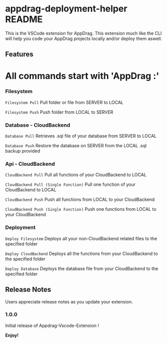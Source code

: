 # appdrag-deployment-helper README
This is the VSCode extension for AppDrag. This extension much like the CLI will help you code your AppDrag projects locally and/or deploy them aswell.

## Features

# All commands start with 'AppDrag :'

### Filesystem
  
   `Filesystem Pull` 		         Pull folder or file from SERVER to LOCAL
   
   `Filesystem Push`	Push folder from LOCAL to SERVER
   

### Database - CloudBackend

   `Database Pull` 					                     Retrieves .sql file of your database from SERVER to LOCAL
   
   `Database Push` 			            Restore the database on SERVER from the LOCAL .sql backup provided
   

### Api - CloudBackend

   `CloudBackend Pull`		        Pull all functions of your CloudBackend to LOCAL
   
   `CloudBackend Pull (Single Function)`		        Pull one function of your CloudBackend to LOCAL
   
   `CloudBackend Push`		        Push all functions from LOCAL to your CloudBackend
   
   `CloudBackend Push (Single Function)`		        Push one functions from LOCAL to your CloudBackend
   
   
### Deployment

   `Deploy Filesystem`		                    Deploys all your non-CloudBackend related files to the specified folder
   
   `Deploy CloudBackend`           		        Deploys all the functions from your CloudBackend to the specified folder

  `Deploy Database`           		        Deploys the database file from your CloudBackend to the specified folder


## Release Notes

Users appreciate release notes as you update your extension.

### 1.0.0

Initial release of Appdrag-Vscode-Extension !

**Enjoy!**
